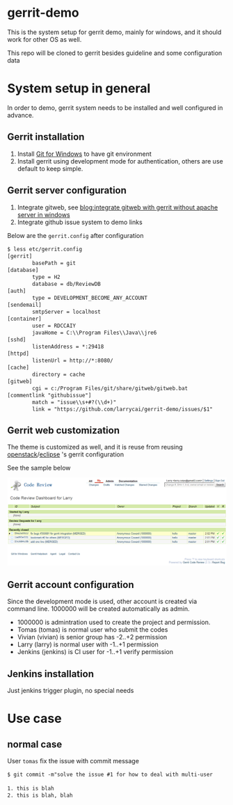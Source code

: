 # gerrit-demo

This is the system setup for gerrit demo, mainly for windows, and it should work for other OS as well.

This repo will be cloned to gerrit besides guideline and some configuration data

# System setup in general
In order to demo, gerrit system needs to be installed and well configured in advance.

## Gerrit installation
1. Install [Git for Windows](http://msysgit.github.com) to have git environment
2. Install gerrit using development mode for authentication, others are use default to keep simple.

## Gerrit server configuration 
1. Integrate gitweb, see [blog:integrate gitweb with gerrit without apache server in windows](http://codeslife.com/2012/05/21/integrate-gitweb-with-gerrit-without-apache-server-in-windows/)
2. Integrate github issue system to demo links

Below are the `gerrit.config` after configuration

    $ less etc/gerrit.config
    [gerrit]
            basePath = git
    [database]
            type = H2
            database = db/ReviewDB
    [auth]
            type = DEVELOPMENT_BECOME_ANY_ACCOUNT
    [sendemail]
            smtpServer = localhost
    [container]
            user = RDCCAIY
            javaHome = C:\\Program Files\\Java\\jre6
    [sshd]
            listenAddress = *:29418
    [httpd]
            listenUrl = http://*:8080/
    [cache]
            directory = cache
    [gitweb]
            cgi = c:/Program Files/git/share/gitweb/gitweb.bat
    [commentlink "githubissue"]
            match = "issue\\s+#?(\\d+)"
            link = "https://github.com/larrycai/gerrit-demo/issues/$1"

## Gerrit web customization
The theme is customized as well, and it is reuse from reusing [openstack](review.openstack.org)/[eclipse](https://git.eclipse.org/r/) 's gerrit configuration

See the sample below

![gerrit demo system](demo-standard.png)

## Gerrit account configuration
Since the development mode is used, other account is created via command line. 1000000 will be created automatically as admin.

 * 1000000 is admintration used to create the project and permission.
 * Tomas (tomas) is normal user who submit the codes
 * Vivian (vivian) is senior group has -2..+2 permission
 * Larry (larry) is normal user with -1..+1 permission
 * Jenkins (jenkins) is CI user for -1..+1 verify permission
 
## Jenkins installation
Just jenkins trigger plugin, no special needs

# Use case 
## normal case
User `tomas` fix the issue with commit message

    $ git commit -m"solve the issue #1 for how to deal with multi-user
    
    1. this is blah
    2. this is blah, blah
    
    

